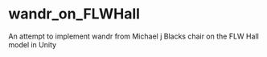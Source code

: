 # wandr_on_FLWHall
An attempt to implement wandr from Michael j Blacks chair on the FLW Hall model in Unity
